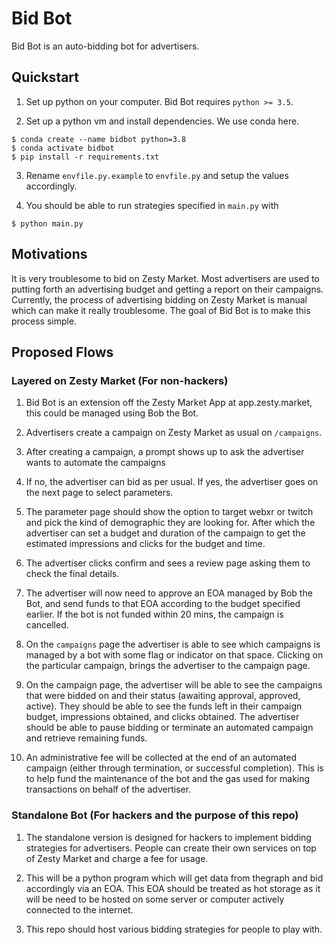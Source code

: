 # Bid Bot
Bid Bot is an auto-bidding bot for advertisers. 

## Quickstart
1. Set up python on your computer. Bid Bot requires `python >= 3.5`.

2. Set up a python vm and install dependencies. We use conda here.
```shell
$ conda create --name bidbot python=3.8
$ conda activate bidbot
$ pip install -r requirements.txt
```

3. Rename `envfile.py.example` to `envfile.py` and setup the values accordingly.

4. You should be able to run strategies specified in `main.py` with
```shell
$ python main.py
```

## Motivations
It is very troublesome to bid on Zesty Market. 
Most advertisers are used to putting forth an advertising budget and getting a report on their campaigns.
Currently, the process of advertising bidding on Zesty Market is manual which can make it really troublesome.
The goal of Bid Bot is to make this process simple.

## Proposed Flows
### Layered on Zesty Market (For non-hackers)
1. Bid Bot is an extension off the Zesty Market App at app.zesty.market, this could be managed using Bob the Bot.

2. Advertisers create a campaign on Zesty Market as usual on `/campaigns`.

3. After creating a campaign, a prompt shows up to ask the advertiser wants to automate the campaigns

4. If no, the advertiser can bid as per usual. If yes, the advertiser goes on the next page to select parameters.

5. The parameter page should show the option to target webxr or twitch and pick the kind of demographic they are looking for.
After which the advertiser can set a budget and duration of the campaign to get the estimated impressions and clicks for the budget and time.

6. The advertiser clicks confirm and sees a review page asking them to check the final details. 

7. The advertiser will now need to approve an EOA managed by Bob the Bot, and send funds to that EOA according to the budget specified earlier.
If the bot is not funded within 20 mins, the campaign is cancelled. 

8. On the `campaigns` page the advertiser is able to see which campaigns is managed by a bot with some flag or indicator on that space. 
Clicking on the particular campaign, brings the advertiser to the campaign page.

9. On the campaign page, the advertiser will be able to see the campaigns that were bidded on and their status (awaiting approval, approved, active).
They should be able to see the funds left in their campaign budget, impressions obtained, and clicks obtained. 
The advertiser should be able to pause bidding or terminate an automated campaign and retrieve remaining funds.

10. An administrative fee will be collected at the end of an automated campaign (either through termination, or successful completion).
This is to help fund the maintenance of the bot and the gas used for making transactions on behalf of the advertiser.

### Standalone Bot (For hackers and the purpose of this repo)
1. The standalone version is designed for hackers to implement bidding strategies for advertisers. 
People can create their own services on top of Zesty Market and charge a fee for usage.

2. This will be a python program which will get data from thegraph and bid accordingly via an EOA. 
This EOA should be treated as hot storage as it will be need to be hosted on some server or computer actively connected to the internet.

3. This repo should host various bidding strategies for people to play with.
